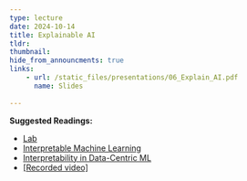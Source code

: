 ```yaml
---
type: lecture
date: 2024-10-14
title: Explainable AI
tldr: 
thumbnail: 
hide_from_announcments: true
links: 
    - url: /static_files/presentations/06_Explain_AI.pdf
      name: Slides
      
---
```

**Suggested Readings:**
- [Lab](https://github.com/phonchi/nsysu-math608/blob/master/static_files/presentations/06_XAI.ipynb)
- [Interpretable Machine Learning](https://christophm.github.io/interpretable-ml-book/)
- [Interpretability in Data-Centric ML](https://dcai.csail.mit.edu/lectures/interpretable-features/)
- [[Recorded video]](https://www.youtube.com/playlist?list=PLHNZtBNWQ-86qsdr9KOtTd-TW2gg8MgM1)

